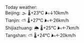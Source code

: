 Today weather:  
Beijing: 🌫  🌡️+23°C 🌬️↓10km/h  
Tianjin: ⛅️  🌡️+27°C 🌬️←26km/h  
Shijiazhuang: 🌦   🌡️+25°C 🌬️←7km/h  
Tangshan: ⛅️  🌡️+24°C 🌬️←20km/h  

